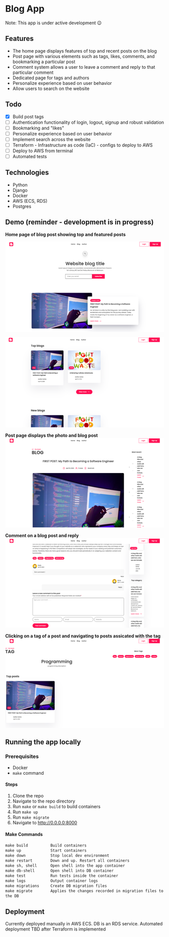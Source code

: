 # Blog App

Note: This app is under active development :wink:

## Features
- The home page displays features of top and recent posts on the blog
- Post page with various elements such as tags, likes, comments, and bookmarking a particular post
- Comment system allows a user to leave a comment and reply to that particular comment
- Dedicated page for tags and authors
- Personalize experience based on user behavior
- Allow users to search on the website

## Todo
- [x] Build post tags
- [ ] Authentication functionality of login, logout, signup and robust validation
- [ ] Bookmarking and "likes"
- [ ] Personalize experience based on user behavior
- [ ] Implement search across the website
- [ ] Terraform - Infrastructure as code (IaC) - configs to deploy to AWS
- [ ] Deploy to AWS from terminal
- [ ] Automated tests

## Technologies
- Python
- Django
- Docker
- AWS (ECS, RDS)
- Postgres

## Demo (reminder - development is in progress)
**Home page of blog post showing top and featured posts**

![Home Page](img/home.png)

![Home Page half](img/home-features.png)

**Post page displays the photo and blog post**
![Post page](img/blog-post.png)

**Comment on a blog post and reply**
![Post Page half](img/comment.png)

**Clicking on a tag of a post and navigating to posts assicated with the tag**
![Tag Page](img/tags.png)

## Running the app locally

### Prerequisites
- Docker
- `make` command

#### Steps
1. Clone the repo
1. Navigate to the repo directory
1. Run `make` or `make build` to build containers
1. Run `make up`
1. Run `make migrate`
1. Navigate to http://0.0.0.0:8000

#### Make Commands
```
make build          Build containers
make up             Start containers
make down           Stop local dev environment
make restart        Down and up. Restart all containers
make sh, shell      Open shell into the app container
make db-shell       Open shell into DB container
make test           Run tests inside the container
make logs           Output container logs
make migrations     Create DB migration files
make migrate        Applies the changes recorded in migration files to the DB
```

## Deployment
Currently deployed manually in AWS ECS. DB is an RDS service.
Automated deployment TBD after Terraform is implemented

